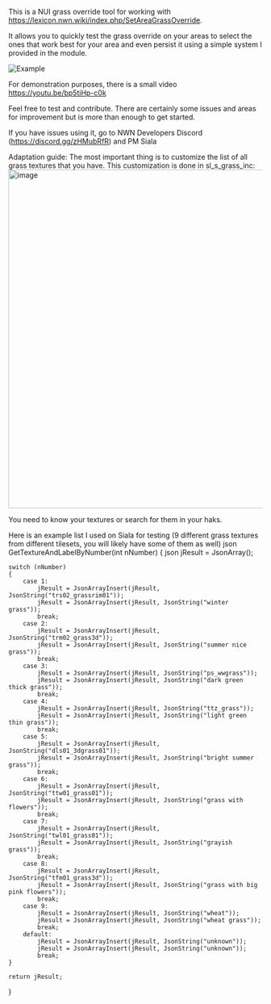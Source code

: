 This is a NUI grass override tool for working with https://lexicon.nwn.wiki/index.php/SetAreaGrassOverride.

It allows you to quickly test the grass override on your areas to select the ones that work best for your area and even persist it using a simple system I provided in the module.

![Example](https://github.com/user-attachments/assets/e2c33bc1-f7af-46ca-9947-d70ead2fd101)

For demonstration purposes, there is a small video https://youtu.be/bp5tiHp-c0k 

Feel free to test and contribute. There are certainly some issues and areas for improvement but is more than enough to get started.

If you have issues using it, go to NWN Developers Discord (https://discord.gg/zHMubRfR) and PM Siala

Adaptation guide:
The most important thing is to customize the list of all grass textures that you have. This customization is done in sl_s_grass_inc:
<img width="671" alt="image" src="https://github.com/user-attachments/assets/77bab968-738a-489b-9652-9bbea58b0bcb">

You need to know your textures or search for them in your haks. 

Here is an example list I used on Siala for testing (9 different grass textures from different tilesets, you will likely have some of them as well)
json GetTextureAndLabelByNumber(int nNumber)
{
    json jResult = JsonArray();
    
    switch (nNumber)
    {
        case 1:
            jResult = JsonArrayInsert(jResult, JsonString("trs02_grassrim01"));
            jResult = JsonArrayInsert(jResult, JsonString("winter grass"));
            break;
        case 2:
            jResult = JsonArrayInsert(jResult, JsonString("trm02_grass3d"));
            jResult = JsonArrayInsert(jResult, JsonString("summer nice grass"));
            break;
        case 3:
            jResult = JsonArrayInsert(jResult, JsonString("ps_wwgrass"));
            jResult = JsonArrayInsert(jResult, JsonString("dark green thick grass"));
            break;
        case 4:
            jResult = JsonArrayInsert(jResult, JsonString("ttz_grass"));
            jResult = JsonArrayInsert(jResult, JsonString("light green thin grass"));
            break;
        case 5:
            jResult = JsonArrayInsert(jResult, JsonString("dls01_3dgrass01"));
            jResult = JsonArrayInsert(jResult, JsonString("bright summer grass"));
            break;
        case 6:
            jResult = JsonArrayInsert(jResult, JsonString("ttw01_grass01"));
            jResult = JsonArrayInsert(jResult, JsonString("grass with flowers"));
            break;
        case 7:
            jResult = JsonArrayInsert(jResult, JsonString("twl01_grass01"));
            jResult = JsonArrayInsert(jResult, JsonString("grayish grass"));
            break;
        case 8:
            jResult = JsonArrayInsert(jResult, JsonString("tfm01_grass3d"));
            jResult = JsonArrayInsert(jResult, JsonString("grass with big pink flowers"));
            break;
        case 9:
            jResult = JsonArrayInsert(jResult, JsonString("wheat"));
            jResult = JsonArrayInsert(jResult, JsonString("wheat grass"));
            break;
        default:
            jResult = JsonArrayInsert(jResult, JsonString("unknown"));
            jResult = JsonArrayInsert(jResult, JsonString("unknown"));
            break;
    }

    return jResult;
}

